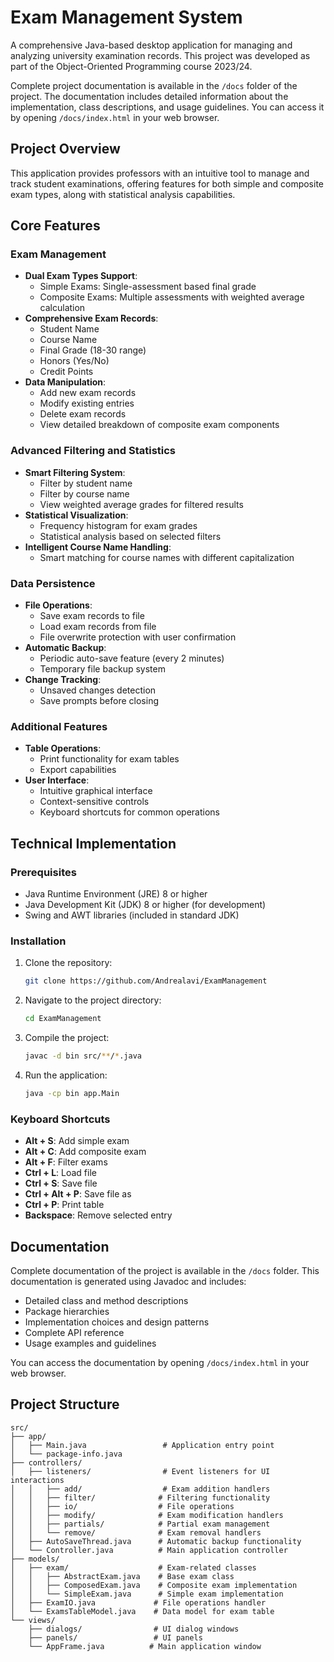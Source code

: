# Exam Management System

A comprehensive Java-based desktop application for managing and analyzing university examination records. This project was developed as part of the Object-Oriented Programming course 2023/24.

Complete project documentation is available in the `/docs` folder of the project. The documentation includes detailed information about the implementation, class descriptions, and usage guidelines. You can access it by opening `/docs/index.html` in your web browser.

## Project Overview

This application provides professors with an intuitive tool to manage and track student examinations, offering features for both simple and composite exam types, along with statistical analysis capabilities.

## Core Features

### Exam Management
- **Dual Exam Types Support**:
  - Simple Exams: Single-assessment based final grade
  - Composite Exams: Multiple assessments with weighted average calculation
- **Comprehensive Exam Records**:
  - Student Name
  - Course Name
  - Final Grade (18-30 range)
  - Honors (Yes/No)
  - Credit Points
- **Data Manipulation**:
  - Add new exam records
  - Modify existing entries
  - Delete exam records
  - View detailed breakdown of composite exam components

### Advanced Filtering and Statistics
- **Smart Filtering System**:
  - Filter by student name
  - Filter by course name
  - View weighted average grades for filtered results
- **Statistical Visualization**:
  - Frequency histogram for exam grades
  - Statistical analysis based on selected filters
- **Intelligent Course Name Handling**:
  - Smart matching for course names with different capitalization

### Data Persistence
- **File Operations**:
  - Save exam records to file
  - Load exam records from file
  - File overwrite protection with user confirmation
- **Automatic Backup**:
  - Periodic auto-save feature (every 2 minutes)
  - Temporary file backup system
- **Change Tracking**:
  - Unsaved changes detection
  - Save prompts before closing

### Additional Features
- **Table Operations**:
  - Print functionality for exam tables
  - Export capabilities
- **User Interface**:
  - Intuitive graphical interface
  - Context-sensitive controls
  - Keyboard shortcuts for common operations

## Technical Implementation

### Prerequisites
- Java Runtime Environment (JRE) 8 or higher
- Java Development Kit (JDK) 8 or higher (for development)
- Swing and AWT libraries (included in standard JDK)

### Installation

1. Clone the repository:
   ```bash
   git clone https://github.com/Andrealavi/ExamManagement
   ```

2. Navigate to the project directory:
   ```bash
   cd ExamManagement
   ```

3. Compile the project:
   ```bash
   javac -d bin src/**/*.java
   ```

4. Run the application:
   ```bash
   java -cp bin app.Main
   ```

### Keyboard Shortcuts
- **Alt + S**: Add simple exam
- **Alt + C**: Add composite exam
- **Alt + F**: Filter exams
- **Ctrl + L**: Load file
- **Ctrl + S**: Save file
- **Ctrl + Alt + P**: Save file as
- **Ctrl + P**: Print table
- **Backspace**: Remove selected entry

## Documentation

Complete documentation of the project is available in the `/docs` folder. This documentation is generated using Javadoc and includes:
- Detailed class and method descriptions
- Package hierarchies
- Implementation choices and design patterns
- Complete API reference
- Usage examples and guidelines

You can access the documentation by opening `/docs/index.html` in your web browser.

## Project Structure

```
src/
├── app/
│   ├── Main.java                 # Application entry point
│   └── package-info.java
├── controllers/
│   ├── listeners/                # Event listeners for UI interactions
│   │   ├── add/                  # Exam addition handlers
│   │   ├── filter/              # Filtering functionality
│   │   ├── io/                  # File operations
│   │   ├── modify/              # Exam modification handlers
│   │   ├── partials/            # Partial exam management
│   │   └── remove/              # Exam removal handlers
│   ├── AutoSaveThread.java      # Automatic backup functionality
│   └── Controller.java          # Main application controller
├── models/
│   ├── exam/                    # Exam-related classes
│   │   ├── AbstractExam.java    # Base exam class
│   │   ├── ComposedExam.java    # Composite exam implementation
│   │   └── SimpleExam.java      # Simple exam implementation
│   ├── ExamIO.java             # File operations handler
│   └── ExamsTableModel.java    # Data model for exam table
└── views/
    ├── dialogs/                # UI dialog windows
    ├── panels/                 # UI panels
    └── AppFrame.java          # Main application window
```
